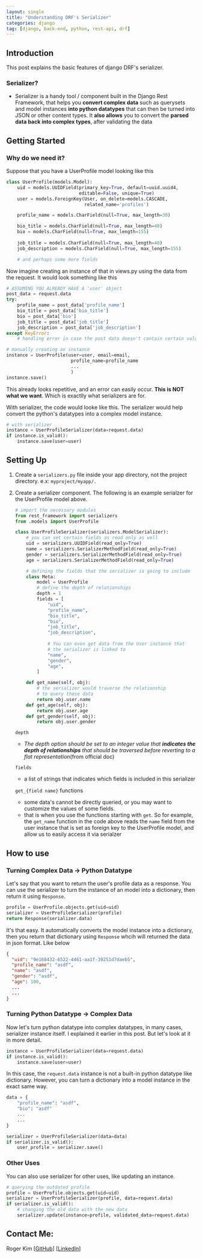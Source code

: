 ```yaml
---
layout: single
title: "Understanding DRF's Serializer"
categories: django
tag: [django, back-end, python, rest-api, drf]
---
```

## Introduction
This post explains the basic features of django DRF's serializer.

### Serializer?
- Serializer is a handy tool / component built in the Django Rest Framework, that helps you **convert complex data** such as querysets and model instances **into python datatypes** that can then be turned into JSON or other content types. It **also allows** you to convert the **parsed data back into complex types**, after validating the data

## Getting Started

### Why do we need it?
Suppose that you have a UserProfile model looking like this
```python
class UserProfile(models.Model):
    uid = models.UUIDField(primary_key=True, default=uuid.uuid4, 
                           editable=False, unique=True)
    user = models.ForeignKey(User, on_delete=models.CASCADE, 
                             related_name='profiles')

    profile_name = models.CharField(null=True, max_length=30)

    bio_title = models.CharField(null=True, max_length=40)
    bio = models.CharField(null=True, max_length=155)
    
    job_title = models.CharField(null=True, max_length=40)
    job_description = models.CharField(null=True, max_length=155)

    # and perhaps some more fields
```
Now imagine creating an instance of that in views.py using the data from the request. It would look something like this
```python
# ASSUMING YOU ALREADY HAVE A 'user' object
post_data = request.data
try:
    profile_name = post_data['profile_name']
    bio_title = post_data['bio_title']
    bio = post_data['bio']
    job_title = post_data['job_title']
    job_description = post_data['job_description']
except KeyError:
    # handling error in case the post data doesn't contain certain values

# manually creating an instance
instance = UserProfile(user=user, email=email, 
                        profile_name=profile_name 
                        ...
                        )
instance.save()
```
This already looks repetitive, and an error can easily occur. **This is NOT what we want**. Which is exactlly what serializers are for.

With serializer, the code would looke like this. The serializer would help convert the python's datatypes into a complex model instance.

```python
# with serializer
instance = UserProfileSerializer(data=request.data)
if instance.is_valid():
    instance.save(user=user)
```

## Setting Up
1. Create a `serializers.py` file inside your app directory, not the project directory. e.x: `myproject/myapp/.`
2. Create a serializer component. The following is an example serialzer for the UserProfile model above.
    ```python
    # import the necessary modules
    from rest_framework import serializers
    from .models import UserProfile

    class UserProfileSerializer(serializers.ModelSerializer):
        # you can set certain fields as read only as well
        uid = serializers.UUIDField(read_only=True)
        name = serializers.SerializerMethodField(read_only=True)
        gender = serializers.SerializerMethodField(read_only=True)
        age = serializers.SerializerMethodField(read_only=True)

        # defining the fields that the serializer is going to include
        class Meta:
            model = UserProfile
            # define the depth of relationships
            depth = 1
            fields = [   
                "uid", 
                "profile_name", 
                "bio_title",
                "bio", 
                "job_title",
                "job_description",
                
                # You can even get data from the User instance that
                # the serializer is linked to
                "name",
                "gender",
                "age", 
            ]

        def get_name(self, obj):
            # the serializer would traverse the relationship 
            # to query these data
            return obj.user.name
        def get_age(self, obj):
            return obj.user.age
        def get_gender(self, obj):
            return obj.user.gender
    ```
    `depth`
    - _The depth option should be set to an integer value that **indicates the depth of relationships** that should be traversed before reverting to a flat representation_(from official doc)
    
    `fields`
    - a list of strings that indicates which fields is included in this serializer

     `get_{field name}` functions
    - some data's cannot be directly queried, or you may want to customize the values of some fields.
    - that is when you use the functions starting with `get`. So for example, the `get_name` function in the code above reads the `name` field from the user instance that is set as foreign key to the UserProfile model, and allow us to easily access it via serialzer

## How to use
### Turning Complex Data -> Python Datatype
Let's say that you want to return the user's profile data as a response. You can use the serializer to turn the instance of an model into a dictionary, then return it using `Response`.
```python
profile = UserProfile.objects.get(uid=uid)
serializer = UserProfileSerializer(profile)
return Response(serializer.data)
```
It's that easy. It automatically converts the model instance into a dictionary, then you return that dictionary using `Response` whcih will returned the data in json format. Like below
```json
{
  "uid": "9e168432-6522-4461-aa1f-39251d7daeb5",
  "profile_name": "asdf",
  "name": "asdf",
  "gender": "asdf",
  "age": 100,
  ...  
  ...
}
```

### Turning Python Datatype -> Complex Data
Now let's turn python datatype into complex datatypes, in many cases, serializer instance itself. I explained it earlier in this post. But let's look at it in more detail.
```python
instance = UserProfileSerializer(data=request.data)
if instance.is_valid():
    instance.save(user=user)
```
In this case, the `request.data` instance is not a built-in python datatype like dictionary. However, you can turn a dictionary into a model instance in the exact same way.
```python
data = {
    "profile_name": "asdf",
    "bio": "asdf"
    ...
    ...
}

serializer = UserProfileSerializer(data=data)
if serializer.is_valid():
    user_profile = serializer.save()
```

### Other Uses
You can also use serializer for other uses, like updating an instance.
```python
# querying the outdated profile
profile = UserProfile.objects.get(uid=uid)
serializer = UserProfileSerializer(profile, data=request.data)
if serializer.is_valid():
    # changing the old data with the new data
    serializer.update(instance=profile, validated_data=request.data)
```

## Contact Me:
Roger Kim [[GitHub](https://github.com/kmsrogerkim)] [[LinkedIn](https://www.linkedin.com/in/kmsrogerkim/)] 


